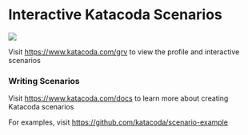 # Interactive Katacoda Scenarios

[![](http://shields.katacoda.com/katacoda/grv/count.svg)](https://www.katacoda.com/grv "Get your profile on Katacoda.com")

Visit https://www.katacoda.com/grv to view the profile and interactive scenarios

### Writing Scenarios
Visit https://www.katacoda.com/docs to learn more about creating Katacoda scenarios

For examples, visit https://github.com/katacoda/scenario-example

